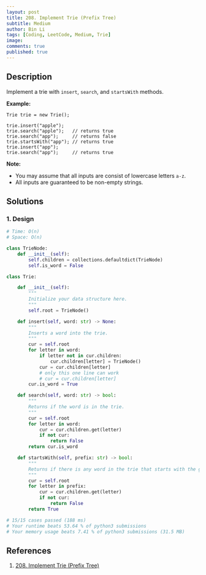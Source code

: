 ```yaml
---
layout: post
title: 208. Implement Trie (Prefix Tree)
subtitle: Medium
author: Bin Li
tags: [Coding, LeetCode, Medium, Trie]
image: 
comments: true
published: true
---
```


## Description

Implement a trie with `insert`, `search`, and `startsWith` methods.

**Example:**

```
Trie trie = new Trie();

trie.insert("apple");
trie.search("apple");   // returns true
trie.search("app");     // returns false
trie.startsWith("app"); // returns true
trie.insert("app");   
trie.search("app");     // returns true
```

**Note:**

- You may assume that all inputs are consist of lowercase letters `a-z`.
- All inputs are guaranteed to be non-empty strings.


## Solutions
### 1. Design

```python
# Time: O(n)
# Space: O(n)

class TrieNode:
    def __init__(self):
        self.children = collections.defaultdict(TrieNode)
        self.is_word = False

class Trie:

    def __init__(self):
        """
        Initialize your data structure here.
        """
        self.root = TrieNode()

    def insert(self, word: str) -> None:
        """
        Inserts a word into the trie.
        """
        cur = self.root
        for letter in word:
            if letter not in cur.children:
                cur.children[letter] = TrieNode()
            cur = cur.children[letter]
            # only this one line can work
            # cur = cur.children[letter]
        cur.is_word = True

    def search(self, word: str) -> bool:
        """
        Returns if the word is in the trie.
        """
        cur = self.root
        for letter in word:
            cur = cur.children.get(letter)
            if not cur:
                return False
        return cur.is_word

    def startsWith(self, prefix: str) -> bool:
        """
        Returns if there is any word in the trie that starts with the given prefix.
        """
        cur = self.root
        for letter in prefix:
            cur = cur.children.get(letter)
            if not cur:
                return False
        return True

# 15/15 cases passed (188 ms)
# Your runtime beats 53.64 % of python3 submissions
# Your memory usage beats 7.41 % of python3 submissions (31.5 MB)
```

## References
1. [208. Implement Trie (Prefix Tree)](https://leetcode.com/problems/implement-trie-prefix-tree/)